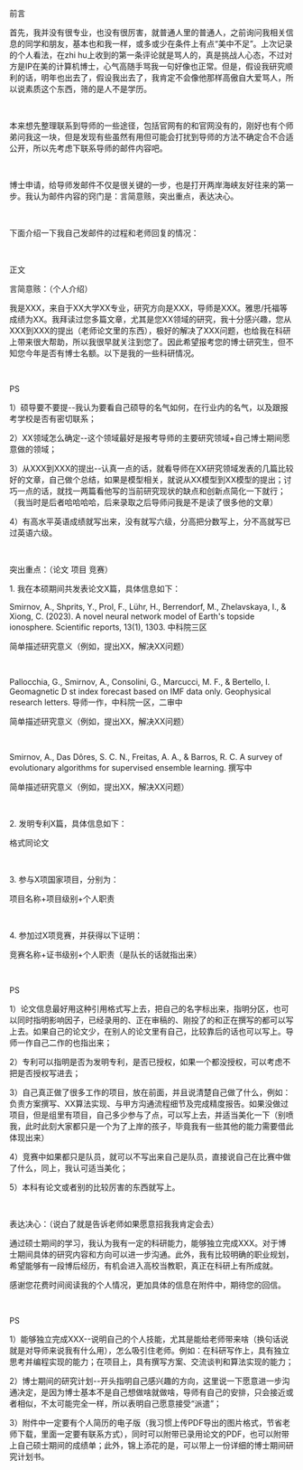 前言

首先，我并没有很专业，也没有很厉害，就普通人里的普通人，之前询问我相关信息的同学和朋友，基本也和我一样，或多或少在条件上有点“美中不足”。上次记录的个人看法，在zhi hu上收到的第一条评论就是骂人的，真是挑战人心态，不过对方是IP在美的计算机博士，心气高随手骂我一句好像也正常。但是，假设我研究顺利的话，明年也出去了，假设我出去了，我肯定不会像他那样高傲自大爱骂人，所以说素质这个东西，筛的是人不是学历。

 

本来想先整理联系到导师的一些途径，包括官网有的和官网没有的，刚好也有个师弟问我这一块，但是发现有些虽然有用但可能会打扰到导师的方法不确定合不合适公开，所以先考虑下联系导师的邮件内容吧。

 

博士申请，给导师发邮件不仅是很关键的一步，也是打开两岸海峡友好往来的第一步。我认为邮件内容的窍门是：言简意赅，突出重点，表达决心。

 

下面介绍一下我自己发邮件的过程和老师回复的情况：

 

正文

言简意赅：（个人介绍）

我是XXX，来自于XX大学XX专业，研究方向是XXX，导师是XXX。雅思/托福等成绩为XX。我拜读过您多篇文章，尤其是您XX领域的研究，我十分感兴趣，您从XXX到XXX的提出（老师论文里的东西），极好的解决了XXX问题，也给我在科研上带来很大帮助，所以我很早就关注到您了。因此希望报考您的博士研究生，但不知您今年是否有博士名额。以下是我的一些科研情况。

 

PS

1）硕导要不要提--我认为要看自己硕导的名气如何，在行业内的名气，以及跟报考学校是否有密切联系；

2）XX领域怎么确定--这个领域最好是报考导师的主要研究领域+自己博士期间愿意做的领域；

3）从XXX到XXX的提出--认真一点的话，就看导师在XX研究领域发表的几篇比较好的文章，自己做个总结，如果是模型相关，就说从XX模型到XX模型的提出；讨巧一点的话，就找一两篇看他写的当前研究现状的缺点和创新点简化一下就行；（我当时是后者哈哈哈哈，后来录取之后导师问我是不是读了很多他的文章）

4）有高水平英语成绩就写出来，没有就写六级，分高把分数写上，分不高就写已过英语六级。

 

突出重点：（论文 项目 竞赛）

1. 我在本硕期间共发表论文X篇，具体信息如下：

Smirnov, A., Shprits, Y., Prol, F., Lühr, H., Berrendorf, M., Zhelavskaya, I., & Xiong, C. (2023). A novel neural network model of Earth's topside ionosphere. Scientific reports, 13(1), 1303. 中科院三区

简单描述研究意义（例如，提出XX，解决XX问题）

 

Pallocchia, G., Smirnov, A., Consolini, G., Marcucci, M. F., & Bertello, I. Geomagnetic D st index forecast based on IMF data only. Geophysical research letters. 导师一作，中科院一区，二审中

简单描述研究意义（例如，提出XX，解决XX问题）

 

Smirnov, A., Das Dôres, S. C. N., Freitas, A. A., & Barros, R. C. A survey of evolutionary algorithms for supervised ensemble learning. 撰写中

简单描述研究意义（例如，提出XX，解决XX问题）

 

2. 发明专利X篇，具体信息如下：

格式同论文

 

3. 参与X项国家项目，分别为：

项目名称+项目级别+个人职责

 

4. 参加过X项竞赛，并获得以下证明：

竞赛名称+证书级别+个人职责（是队长的话就指出来）

 

PS

1）论文信息最好用这种引用格式写上去，把自己的名字标出来，指明分区，也可以同时指明影响因子，已经录用的、正在审稿的、刚投了的和正在撰写的都可以写上去。如果自己的论文少，在别人的论文里有自己，比较靠后的话也可以写上。导师一作自己二作的也指出来；

2）专利可以指明是否为发明专利，是否已授权，如果一个都没授权，可以考虑不把是否授权写进去；

3）自己真正做了很多工作的项目，放在前面，并且说清楚自己做了什么，例如：负责方案撰写、XX算法实现、与甲方沟通流程细节及完成精度报告。如果没做过项目，但是组里有项目，自己多少参与了点，可以写上去，并适当美化一下（别喷我，此时此刻大家都只是一个为了上岸的孩子，毕竟我有一些其他的能力需要借此体现出来）

4）竞赛中如果都只是队员，就可以不写出来自己是队员，直接说自己在比赛中做了什么，同上，我认可适当美化；

5）本科有论文或者别的比较厉害的东西就写上。

 

表达决心：（说白了就是告诉老师如果愿意招我我肯定会去）

通过硕士期间的学习，我认为我有一定的科研能力，能够独立完成XXX。对于博士期间具体的研究内容和方向可以进一步沟通。此外，我有比较明确的职业规划，希望能够有一段博后经历，有机会进入高校当教职，真正在科研上有所成就。

感谢您花费时间阅读我的个人情况，更加具体的信息在附件中，期待您的回信。

 

PS

1）能够独立完成XXX--说明自己的个人技能，尤其是能给老师带来啥（换句话说就是对导师来说我有什么用），怎么吸引住老师。例如：在科研写作上，具有独立思考并编程实现的能力；在项目上，具有撰写方案、交流谈判和算法实现的能力；

2）博士期间的研究计划--开头指明自己感兴趣的方向，这里说一下愿意进一步沟通决定，是因为博士基本不是自己想做啥就做啥，导师有自己的安排，只会接近或者相似，不太可能完全一样，所以表明自己愿意接受“派遣”；

3）附件中一定要有个人简历的电子版（我习惯上传PDF导出的图片格式，节省老师下载，里面一定要有联系方式），同时可以附带已录用论文的PDF，也可以附带上自己硕士期间的成绩单；此外，锦上添花的是，可以带上一份详细的博士期间研究计划书。
